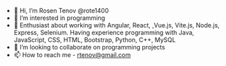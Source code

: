 - 👋 Hi, I’m Rosen Tenov @rote1400
- 👀 I’m interested in programming
- 🌱 Enthusiast about working with Angular, React, ,Vue.js, Vite.js, Node.js, Express, Selenium. Having experience programming with Java, JavaScript, CSS, HTML, Bootstrap, Python, C++, MySQL
- 💞️ I’m looking to collaborate on programming projects
- 📫 How to reach me - rtenov@gmail.com

<!---
rote1400/rote1400 is a ✨ special ✨ repository because its `README.md` (this file) appears on your GitHub profile.
You can click the Preview link to take a look at your changes.
--->
